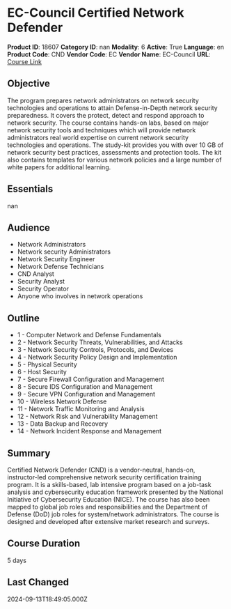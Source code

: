 # EC-Council Certified Network Defender

**Product ID**: 18607
**Category ID**: nan
**Modality**: 6
**Active**: True
**Language**: en
**Product Code**: CND
**Vendor Code**: EC
**Vendor Name**: EC-Council
**URL**: [Course Link](https://www.fastlaneus.com/course/ec-cnd)

## Objective
The program prepares network administrators on network security technologies and operations to attain Defense-in-Depth network security preparedness. It covers the protect, detect and respond approach to network security. The course contains hands-on labs, based on major network security tools and techniques which will provide network administrators real world expertise on current network security technologies and operations. The study-kit provides you with over 10 GB of network security best practices, assessments and protection tools. The kit also contains templates for various network policies and a large number of white papers for additional learning.

## Essentials
nan

## Audience
- Network Administrators
- Network security Administrators
- Network Security Engineer
- Network Defense Technicians
- CND Analyst
- Security Analyst
- Security Operator
- Anyone who involves in network operations

## Outline
- 1 - Computer Network and Defense Fundamentals
- 2 - Network Security Threats, Vulnerabilities, and Attacks
- 3 - Network Security Controls, Protocols, and Devices
- 4 - Network Security Policy Design and Implementation
- 5 - Physical Security
- 6 - Host Security
- 7 - Secure Firewall Configuration and Management
- 8 - Secure IDS Configuration and Management
- 9 - Secure VPN Configuration and Management
- 10 - Wireless Network Defense
- 11 - Network Traffic Monitoring and Analysis
- 12 - Network Risk and Vulnerability Management
- 13 - Data Backup and Recovery
- 14 - Network Incident Response and Management

## Summary
Certified Network Defender (CND) is a vendor-neutral, hands-on, instructor-led comprehensive network security certification training program. It is a skills-based, lab intensive program based on a job-task analysis and cybersecurity education framework presented by the National Initiative of Cybersecurity Education (NICE). The course has also been mapped to global job roles and responsibilities and the Department of Defense (DoD) job roles for system/network administrators. The course is designed and developed after extensive market research and surveys.

## Course Duration
5 days

## Last Changed
2024-09-13T18:49:05.000Z
